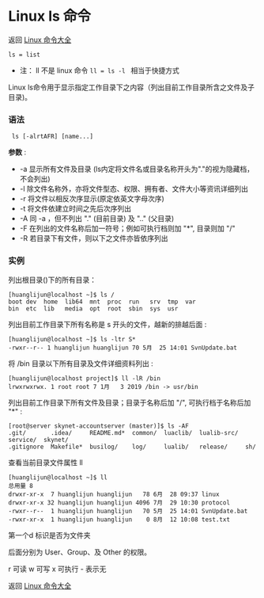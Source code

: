 # Linux ls 命令

返回 [Linux 命令大全](https://ahuang007.github.com/Linux-Command)

`ls = list`

* 注： ll 不是  linux  命令  `ll = ls -l ` 相当于快捷方式

Linux ls命令用于显示指定工作目录下之内容（列出目前工作目录所含之文件及子目录)。

### 语法

```
 ls [-alrtAFR] [name...]
```

**参数** :

- -a 显示所有文件及目录 (ls内定将文件名或目录名称开头为"."的视为隐藏档，不会列出)
- -l 除文件名称外，亦将文件型态、权限、拥有者、文件大小等资讯详细列出
- -r 将文件以相反次序显示(原定依英文字母次序)
- -t 将文件依建立时间之先后次序列出
- -A 同 -a ，但不列出 "." (目前目录) 及 ".." (父目录)
- -F 在列出的文件名称后加一符号；例如可执行档则加 "*", 目录则加 "/"
- -R 若目录下有文件，则以下之文件亦皆依序列出

### 实例

列出根目录(\)下的所有目录：

```
[huanglijun@localhost ~]$ ls /
boot dev  home  lib64  mnt  proc  run   srv  tmp  var
bin  etc  lib   media  opt  root  sbin  sys  usr
```

列出目前工作目录下所有名称是 s 开头的文件，越新的排越后面 :

```
[huanglijun@localhost ~]$ ls -ltr S*
-rwxr--r-- 1 huanglijun huanglijun 70 5月  25 14:01 SvnUpdate.bat
```

将 /bin 目录以下所有目录及文件详细资料列出 :

```
[huanglijun@localhost project]$ ll -lR /bin
lrwxrwxrwx. 1 root root 7 1月   3 2019 /bin -> usr/bin
```

列出目前工作目录下所有文件及目录；目录于名称后加 "/", 可执行档于名称后加 "*" :

```
[root@server skynet-accountserver (master)]$ ls -AF
.git/       .idea/     README.md*  common/  luaclib/  lualib-src/  service/  skynet/
.gitignore  Makefile*  busilog/    log/     lualib/   release/     sh/
```

查看当前目录文件属性 ll

```
[huanglijun@localhost ~]$ ll
总用量 8
drwxr-xr-x  7 huanglijun huanglijun   78 6月  28 09:37 linux
drwxr-xr-x 32 huanglijun huanglijun 4096 7月  29 10:30 protocol
-rwxr--r--  1 huanglijun huanglijun   70 5月  25 14:01 SvnUpdate.bat
-rwxr-xr-x  1 huanglijun huanglijun    0 8月  12 10:08 test.txt
```

第一个d 标识是否为文件夹

后面分别为  User、Group、及 Other 的权限。 

r 可读 w 可写 x 可执行 - 表示无 

返回 [Linux 命令大全](https://ahuang007.github.com/Linux-Command)